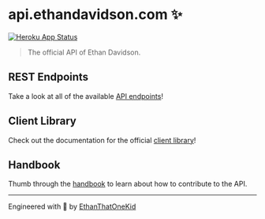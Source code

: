 # api.ethandavidson.com ✨

[![Heroku App Status](http://heroku-shields.herokuapp.com/api-ethandavidson-com)][demo_url]

> The official API of Ethan Davidson.

## REST Endpoints

Take a look at all of the available [API endpoints](docs/ENDPOINTS.md)!

## Client Library

Check out the documentation for the official [client library](docs/API.md)!

## Handbook

Thumb through the [handbook](docs/HANDBOOK.md) to learn about how to contribute to the API.

---

Engineered with 🦕 by [EthanThatOneKid][creator_site]

[creator_site]: http://ethandavidson.com
[demo_url]: https://api-ethandavidson-com.herokuapp.com